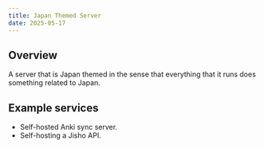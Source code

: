 ```yaml
---
title: Japan Themed Server
date: 2025-05-17
---
```


## Overview

A server that is Japan themed in the sense that everything that it runs does something related to Japan.

## Example services

- Self-hosted Anki sync server.
- Self-hosting a Jisho API.